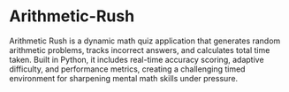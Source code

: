 # Arithmetic-Rush
Arithmetic Rush is a dynamic math quiz application that generates random arithmetic problems, tracks incorrect answers, and calculates total time taken. Built in Python, it includes real-time accuracy scoring, adaptive difficulty, and performance metrics, creating a challenging timed environment for sharpening mental math skills under pressure.
